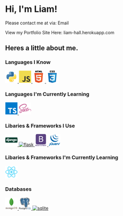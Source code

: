 <h1>Hi, I'm Liam!</h1>
<p> Please contact me at via: <a href:"mailto:hall.d.liam@gmail.com">Email</a></p>
<p> View my Portfolio Site Here: <a href:"https://liam-hall.herokuapp.com">liam-hall.herokuapp.com</a></p>
<h2>Heres a little about me.</h2>
<h3 align="left">Languages I Know</h3>

<p align="left">
    <a href="https://www.python.org" target="_blank">
        <img
            src="https://raw.githubusercontent.com/devicons/devicon/master/icons/python/python-original.svg"
            alt="python"
            width="40" height="40"
        />
    </a>
    <a href="https://developer.mozilla.org/en-US/docs/Web/JavaScript" target="_blank">
        <img
            src="https://raw.githubusercontent.com/devicons/devicon/master/icons/javascript/javascript-original.svg"
            alt="javascript" 
            width="40" height="40"
        />
    </a>
    <a href="https://www.w3.org/html/" target="_blank"> 
        <img
            src="https://raw.githubusercontent.com/devicons/devicon/master/icons/html5/html5-original-wordmark.svg"
            alt="html5" 
            width="40" height="40"
        />
    </a>
    <a href="https://www.w3schools.com/css/" target="_blank">
        <img
            src="https://raw.githubusercontent.com/devicons/devicon/master/icons/css3/css3-original-wordmark.svg"
            alt="css3"
            width="40" height="40"
        />
    </a>
</p>

<h3 align="left">Languages I'm Currently Learning</h3>

<p align="left">
    <a href="https://www.typescriptlang.org/" target="_blank">
        <img
            src="https://raw.githubusercontent.com/devicons/devicon/master/icons/typescript/typescript-original.svg"
            alt="typescript" 
            width="40" height="40" 
        />
    </a>
    <a href="https://sass-lang.com" target="_blank">
        <img
            src="https://raw.githubusercontent.com/devicons/devicon/master/icons/sass/sass-original.svg" 
            alt="sass" 
            width="40" height="40" 
        />
    </a>
</p>

<h3 align="left">Libaries & Frameworks I Use</h3>

<p align="left">
    <a href="https://www.djangoproject.com/" target="_blank">
        <img
            src="https://raw.githubusercontent.com/devicons/devicon/master/icons/django/django-original.svg" 
            alt="django"
            width="40" height="40"
        /> 
    </a>
    <a href="https://flask.palletsprojects.com/" target="_blank"> 
        <img
            src="https://www.vectorlogo.zone/logos/pocoo_flask/pocoo_flask-icon.svg"
            alt="flask" 
            width="40" height="40"
        />
    </a>
    <a href="https://getbootstrap.com" target="_blank"> 
        <img
            src="https://raw.githubusercontent.com/devicons/devicon/master/icons/bootstrap/bootstrap-plain-wordmark.svg"
            alt="bootstrap"
            width="40" height="40" 
        />
    </a>
    <a href="https://jquery.com/" target="_blank"> 
        <img
            src="https://raw.githubusercontent.com/devicons/devicon/master/icons/jquery/jquery-plain-wordmark.svg"
            alt="jquery"
            width="40" height="40" 
        />
    </a>
</p>

<h3 align="left">Libaries & Frameworks I'm Currently Learning</h3>

<p align="left">
    <a href="https://reactjs.org//" target="_blank">
        <img
            src="https://raw.githubusercontent.com/devicons/devicon/master/icons/react/react-original.svg" 
            alt="django"
            width="40" height="40"
        /> 
    </a>
</p>

<h3 align="left">Databases</h3>

<p align="left">
    <a href="https://www.mongodb.com/" target="_blank">
        <img
            src="https://raw.githubusercontent.com/devicons/devicon/master/icons/mongodb/mongodb-original-wordmark.svg"
            alt="mongodb"
            width="40" height="40"
        />
    </a>
    <a href="https://www.postgresql.org" target="_blank">
        <img
            src="https://raw.githubusercontent.com/devicons/devicon/master/icons/postgresql/postgresql-original-wordmark.svg"
            alt="postgresql"
            width="40" height="40"
        />
    </a>
    <a href="https://www.sqlite.org/" target="_blank">
        <img
            src="https://www.vectorlogo.zone/logos/sqlite/sqlite-icon.svg" 
            alt="sqlite" 
            width="40" height="40"
        /> 
    </a>  
</p>